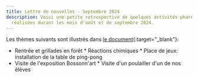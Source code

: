 ```yaml
---
title: Lettre de nouvelles - Septembre 2024
description: Voici une petite retrospective de quelques activités phares
  réalisées durant les mois d'août et de septembre 2024.
---
```

L﻿es thèmes suivants sont  illustrés dans [le document](/media/blog/lettre%20nouvelle%202024%2009.pdf){:target="_blank"}:

* Rentrée et grillades en forêt
*﻿ Réactions chimiques
*﻿ Place de jeux: installation de la table de ping-pong
* ﻿Visite de l'exposition Bossonn'art
*﻿ Visite d'un poulailler d'un de nos élèves